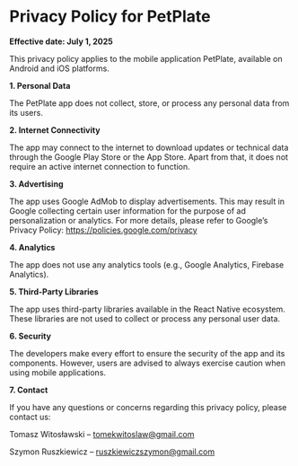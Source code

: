 # Privacy Policy for PetPlate
**Effective date: July 1, 2025**

This privacy policy applies to the mobile application PetPlate, available on Android and iOS platforms.

**1. Personal Data**

The PetPlate app does not collect, store, or process any personal data from its users.

**2. Internet Connectivity**

The app may connect to the internet to download updates or technical data through the Google Play Store or the App Store. Apart from that, it does not require an active internet connection to function.

**3. Advertising**

The app uses Google AdMob to display advertisements. This may result in Google collecting certain user information for the purpose of ad personalization or analytics.
For more details, please refer to Google’s Privacy Policy: https://policies.google.com/privacy

**4. Analytics**

The app does not use any analytics tools (e.g., Google Analytics, Firebase Analytics).

**5. Third-Party Libraries**

The app uses third-party libraries available in the React Native ecosystem. These libraries are not used to collect or process any personal user data.

**6. Security**

The developers make every effort to ensure the security of the app and its components. However, users are advised to always exercise caution when using mobile applications.

**7. Contact**

If you have any questions or concerns regarding this privacy policy, please contact us:

Tomasz Witosławski – tomekwitoslaw@gmail.com

Szymon Ruszkiewicz – ruszkiewiczszymon@gmail.com

